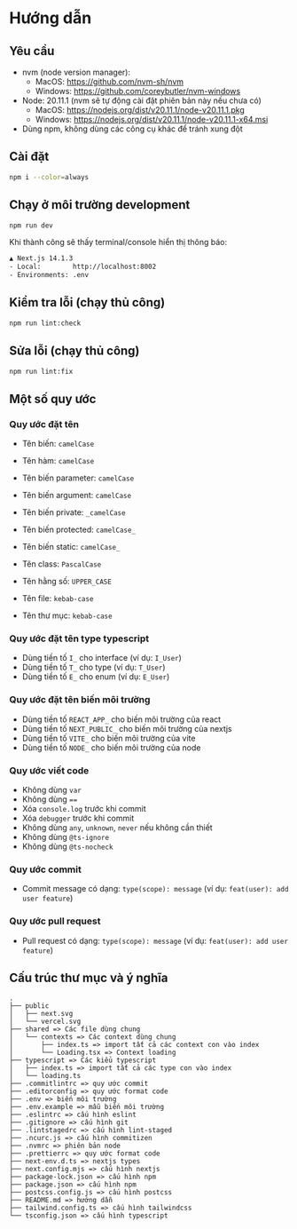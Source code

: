 # Hướng dẫn

## Yêu cầu

- nvm (node version manager):
  - MacOS: <https://github.com/nvm-sh/nvm>
  - Windows: <https://github.com/coreybutler/nvm-windows>
- Node: 20.11.1 (nvm sẽ tự động cài đặt phiên bản này nếu chưa có)
  - MacOS: <https://nodejs.org/dist/v20.11.1/node-v20.11.1.pkg>
  - Windows: <https://nodejs.org/dist/v20.11.1/node-v20.11.1-x64.msi>
- Dùng npm, không dùng các công cụ khác để tránh xung đột

## Cài đặt

```bash
npm i --color=always
```

## Chạy ở môi trường development

```bash
npm run dev
```

Khi thành công sẽ thấy terminal/console hiển thị thông báo:

```bash
▲ Next.js 14.1.3
- Local:        http://localhost:8002
- Environments: .env
```

## Kiểm tra lỗi (chạy thủ công)

```bash
npm run lint:check
```

## Sửa lỗi (chạy thủ công)

```bash
npm run lint:fix
```

## Một số quy ước

### Quy ước đặt tên

- Tên biến: `camelCase`
- Tên hàm: `camelCase`
- Tên biến parameter: `camelCase`
- Tên biến argument: `camelCase`

- Tên biến private: `_camelCase`
- Tên biến protected: `camelCase_`
- Tên biến static: `camelCase_`
- Tên class: `PascalCase`
- Tên hằng số: `UPPER_CASE`
- Tên file: `kebab-case`
- Tên thư mục: `kebab-case`

### Quy ước đặt tên type typescript

- Dùng tiền tố `I_` cho interface (ví dụ: `I_User`)
- Dùng tiền tố `T_` cho type (ví dụ: `T_User`)
- Dùng tiền tố `E_` cho enum (ví dụ: `E_User`)

### Quy ước đặt tên biến môi trường

- Dùng tiền tố `REACT_APP_` cho biến môi trường của react
- Dùng tiền tố `NEXT_PUBLIC_` cho biến môi trường của nextjs
- Dùng tiền tố `VITE_` cho biến môi trường của vite
- Dùng tiền tố `NODE_` cho biến môi trường của node

### Quy ước viết code

- Không dùng `var`
- Không dùng `==`
- Xóa `console.log` trước khi commit
- Xóa `debugger` trước khi commit
- Không dùng `any`, `unknown`, `never` nếu không cần thiết
- Không dùng `@ts-ignore`
- Không dùng `@ts-nocheck`

### Quy ước commit

- Commit message có dạng: `type(scope): message` (ví dụ: `feat(user): add user feature`)

### Quy ước pull request

- Pull request có dạng: `type(scope): message` (ví dụ: `feat(user): add user feature`)

## Cấu trúc thư mục và ý nghĩa

```text
.
├── public
│   ├── next.svg
│   └── vercel.svg
├── shared => Các file dùng chung
│   └── contexts => Các context dùng chung
│       ├── index.ts => import tất cả các context con vào index
│       └── Loading.tsx => Context loading
├── typescript => Các kiểu typescript
│   ├── index.ts => import tất cả các type con vào index
│   └── loading.ts
├── .commitlintrc => quy ước commit
├── .editorconfig => quy ước format code
├── .env => biến môi trường
├── .env.example => mẫu biến môi trường
├── .eslintrc => cấu hình eslint
├── .gitignore => cấu hình git
├── .lintstagedrc => cấu hình lint-staged
├── .ncurc.js => cấu hình commitizen
├── .nvmrc => phiên bản node
├── .prettierrc => quy ước format code
├── next-env.d.ts => nextjs types
├── next.config.mjs => cấu hình nextjs
├── package-lock.json => cấu hình npm
├── package.json => cấu hình npm
├── postcss.config.js => cấu hình postcss
├── README.md => hướng dẫn
├── tailwind.config.ts => cấu hình tailwindcss
└── tsconfig.json => cấu hình typescript
```
